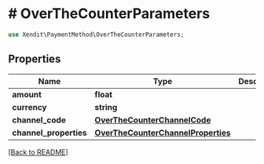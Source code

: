 # # OverTheCounterParameters


```php
use Xendit\PaymentMethod\OverTheCounterParameters;
```

## Properties

Name | Type | Description | Examples | Notes
------------ | ------------- | ------------- | ------------- | ------------- 
**amount** | **float** |  | null |  [optional]
**currency** | **string** |  | null |  [optional]
**channel_code** | [**OverTheCounterChannelCode**](OverTheCounterChannelCode.md) |  | null | 
**channel_properties** | [**OverTheCounterChannelProperties**](OverTheCounterChannelProperties.md) |  | null | 

[[Back to README]](../../README.md)
